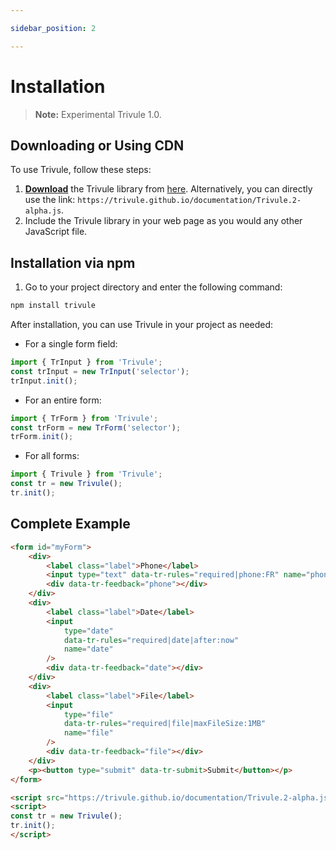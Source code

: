 ```yaml
---

sidebar_position: 2

---
```


# Installation

> **Note:** Experimental Trivule 1.0.

## Downloading or Using CDN

To use Trivule, follow these steps:

1. **[Download](https://trivule.github.io/documentation/Trivule.2-alpha.js)** the Trivule library from [here](https://trivule.github.io/documentation/Trivule.2-alpha.js). Alternatively, you can directly use the link: `https://trivule.github.io/documentation/Trivule.2-alpha.js`.
2. Include the Trivule library in your web page as you would any other JavaScript file.

## Installation via npm

1. Go to your project directory and enter the following command:

```bash
npm install trivule
```

After installation, you can use Trivule in your project as needed:

- For a single form field:

```js
import { TrInput } from 'Trivule';
const trInput = new TrInput('selector');
trInput.init();
```

- For an entire form:

```js
import { TrForm } from 'Trivule';
const trForm = new TrForm('selector');
trForm.init();
```

- For all forms:

```js
import { Trivule } from 'Trivule';
const tr = new Trivule();
tr.init();
```

## Complete Example

```html
<form id="myForm">
    <div>
        <label class="label">Phone</label>
        <input type="text" data-tr-rules="required|phone:FR" name="phone" />
        <div data-tr-feedback="phone"></div>
    </div>
    <div>
        <label class="label">Date</label>
        <input
            type="date"
            data-tr-rules="required|date|after:now"
            name="date"
        />
        <div data-tr-feedback="date"></div>
    </div>
    <div>
        <label class="label">File</label>
        <input
            type="file"
            data-tr-rules="required|file|maxFileSize:1MB"
            name="file"
        />
        <div data-tr-feedback="file"></div>
    </div>
    <p><button type="submit" data-tr-submit>Submit</button></p>
</form>

<script src="https://trivule.github.io/documentation/Trivule.2-alpha.js"></script>
<script>
const tr = new Trivule();
tr.init();
</script>
```